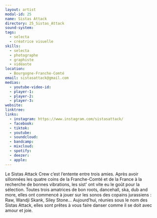 ```yaml
---
layout: artist
modal-id: 25
name: Sistas Attack
directory: 25_Sistas_Attack
sound-system: 
tags: 
  - selecta
  - créatrice visuelle
skills: 
  - selecta
  - photographe
  - graphiste
  - vidéaste
location:
  - Bourgogne-Franche-Comté
email: sistasattack@gmail.com
medias:
  - youtube-video-id: 
  - player-1: 
  - player-2: 
  - player-3: 
website: 
linktree: 
links:
  - instagram: https://www.instagram.com/sistasattack/
  - facebook: 
  - tiktok: 
  - youtube: 
  - soundcloud: 
  - bandcamp: 
  - mixcloud: 
  - spotify: 
  - deezer: 
  - apple: 
---
```


Le Sistas Attack Crew c’est l’entente entre trois amies. Après avoir sillonnées les quatre coins de la Franche-Comté et de la France à la recherche de bonnes vibrations, les sist' ont vite eu le goût pour la sélection. Toutes trois amatrices de bon roots, dancehall, ska, dub and more, elles ont commencé à jouer sur les sonos des copains jurassiens : Raw, Wandji Skank, Siley Stone… 
Aujourd’hui, réunies sous le nom des Sistas Attack, elles sont prêtes à vous faire danser comme il se doit avec amour et joie.
